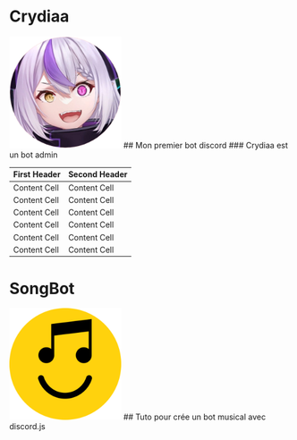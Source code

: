 # Crydiaa
<img style="height:200px; with:200px;" src="Crydiaa.png">
## Mon premier bot discord
### Crydiaa est un bot admin 

| First Header  | Second Header |
| ------------- | ------------- |
| Content Cell  | Content Cell  |
| Content Cell  | Content Cell  |
| Content Cell  | Content Cell  |
| Content Cell  | Content Cell  |
| Content Cell  | Content Cell  |
| Content Cell  | Content Cell  |

# SongBot

<img style="height:200px; with:200px;" src="songbot.png">
## Tuto pour crée un bot musical avec discord.js
